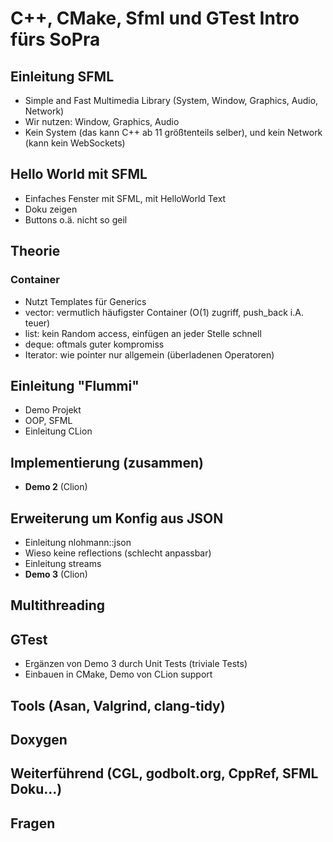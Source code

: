 # C++, CMake, Sfml und GTest Intro fürs SoPra
## Einleitung SFML
 * Simple and Fast Multimedia Library (System, Window, Graphics, Audio, Network)
 * Wir nutzen: Window, Graphics, Audio
 * Kein System (das kann C++ ab 11 größtenteils selber), und kein Network (kann kein WebSockets)
 
## Hello World mit SFML
 * Einfaches Fenster mit SFML, mit HelloWorld Text
 * Doku zeigen
 * Buttons o.ä. nicht so geil
 
## Theorie
### Container
 * Nutzt Templates für Generics
 * vector: vermutlich häufigster Container (O(1) zugriff, push_back i.A. teuer)
 * list: kein Random access, einfügen an jeder Stelle schnell
 * deque: oftmals guter kompromiss
 * Iterator: wie pointer nur allgemein (überladenen Operatoren)
 
## Einleitung "Flummi"
 * Demo Projekt
 * OOP, SFML
 * Einleitung CLion
 
## Implementierung (zusammen)
 * **Demo 2** (Clion)

## Erweiterung um Konfig aus JSON
 * Einleitung nlohmann::json
 * Wieso keine reflections (schlecht anpassbar)
 * Einleitung streams
 * **Demo 3** (Clion)
 
## Multithreading
## GTest
 * Ergänzen von Demo 3 durch Unit Tests (triviale Tests)
 * Einbauen in CMake, Demo von CLion support
 
## Tools (Asan, Valgrind, clang-tidy)
## Doxygen
## Weiterführend (CGL, godbolt.org, CppRef, SFML Doku...)
## Fragen
